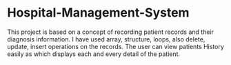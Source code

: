 # Hospital-Management-System
This project is based on a concept of recording patient records and their diagnosis information. I have used array, structure, loops, also delete, update, insert operations on the records. The user can view patients History easily as which displays each and every detail of the patient.
